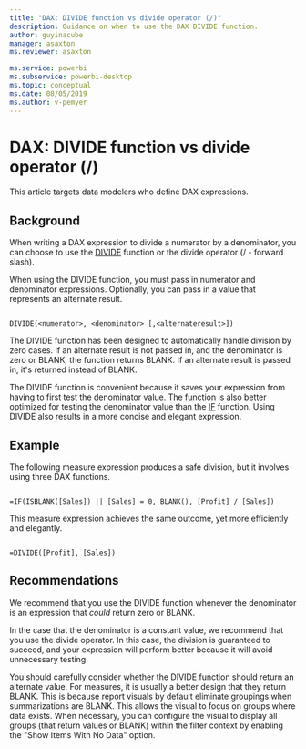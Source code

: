 ```yaml
---
title: "DAX: DIVIDE function vs divide operator (/)"
description: Guidance on when to use the DAX DIVIDE function.
author: guyinacube
manager: asaxton
ms.reviewer: asaxton

ms.service: powerbi
ms.subservice: powerbi-desktop
ms.topic: conceptual
ms.date: 08/05/2019
ms.author: v-pemyer
---
```


# DAX: DIVIDE function vs divide operator (/)

This article targets data modelers who define DAX expressions.

## Background

When writing a DAX expression to divide a numerator by a denominator, you can choose to use the [DIVIDE](/dax/divide-function-dax) function or the divide operator (/ - forward slash).

When using the DIVIDE function, you must pass in numerator and denominator expressions. Optionally, you can pass in a value that represents an alternate result.

```dax

DIVIDE(<numerator>, <denominator> [,<alternateresult>])

```

The DIVIDE function has been designed to automatically handle division by zero cases. If an alternate result is not passed in, and the denominator is zero or BLANK, the function returns BLANK. If an alternate result is passed in, it's returned instead of BLANK.

The DIVIDE function is convenient because it saves your expression from having to first test the denominator value. The function is also better optimized for testing the denominator value than the [IF](/dax/if-function-dax) function. Using DIVIDE also results in a more concise and elegant expression.

## Example

The following measure expression produces a safe division, but it involves using three DAX functions.

```dax

=IF(ISBLANK([Sales]) || [Sales] = 0, BLANK(), [Profit] / [Sales])

```

This measure expression achieves the same outcome, yet more efficiently and elegantly.

```dax

=DIVIDE([Profit], [Sales])

```

## Recommendations

We recommend that you use the DIVIDE function whenever the denominator is an expression that _could_ return zero or BLANK.

In the case that the denominator is a constant value, we recommend that you use the divide operator. In this case, the division is guaranteed to succeed, and your expression will perform better because it will avoid unnecessary testing.

You should carefully consider whether the DIVIDE function should return an alternate value. For measures, it is usually a better design that they return BLANK. This is because report visuals by default eliminate groupings when summarizations are BLANK. This allows the visual to focus on groups where data exists. When necessary, you can configure the visual to display all groups (that return values or BLANK) within the filter context by enabling the "Show Items With No Data" option.
